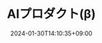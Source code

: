 ---
weight: 90
title: "AIプロダクト(β)"
description: "デモ版AIプロダクトを公開中"
icon: "Category"
date: "2024-01-30T14:10:35+09:00"
lastmod: "2024-01-30T14:10:35+09:00"
draft: false
toc: true
---